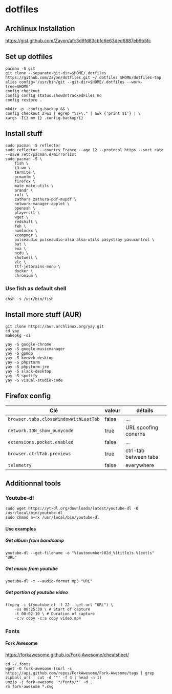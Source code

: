 # dotfiles

## Archlinux Installation

https://gist.github.com/Zayon/afc3d9fd83cbfc6e63ded6887eb9b5fc

## Set up dotfiles

```
pacman -S git
git clone --separate-git-dir=$HOME/.dotfiles https://github.com/Zayon/dotfiles.git ~/.dotfiles $HOME/dotfiles-tmp
alias config='/usr/bin/git --git-dir=$HOME/.dotfiles --work-tree=$HOME'
config checkout
config config status.showUntrackedFiles no
config restore .
```

```
mkdir -p .config-backup && \
config checkout 2>&1 | egrep "\s+\." | awk {'print $1'} | \
xargs -I{} mv {} .config-backup/{}
```

## Install stuff

```
sudo pacman -S reflector
sudo reflector --country France --age 12 --protocol https --sort rate --save /etc/pacman.d/mirrorlist
sudo pacman -S \
    fish \
    i3-wm \
    termite \
    pcmanfm \
    firefox \
    mate mate-utils \
    arandr \
    rofi \
    zathura zathura-pdf-mupdf \
    network-manager-applet \
    openssh \
    playerctl \
    wget \
    redshift \
    feh \
    numlockx \
    xcompmgr \
    pulseaudio pulseaudio-alsa alsa-utils pasystray pavucontrol \
    bat \
    exa \
    ncdu \
    shotwell \
    vlc \
    ttf-jetbrains-mono \
    docker \
    chromium \
```

### Use fish as default shell
`chsh -s /usr/bin/fish`

## Install more stuff (AUR)
```
git clone https://aur.archlinux.org/yay.git
cd yay
makepkg -si

yay -S google-chrome
yay -S google-musicmanager
yay -S gpmdp
yay -S keeweb-desktop
yay -S phpstorm
yay -S phpstorm-jre
yay -S slack-desktop
yay -S spotify
yay -S visual-studio-code
```

## Firefox config

| Clé | valeur | détails |
| --- | ------ | ------- |
| `browser.tabs.closeWindowWithLastTab` | false | ... |
| `network.IDN_show_punycode` | true |  URL spoofing conerns |
| `extensions.pocket.enabled` | false | ... |
| `browser.ctrlTab.previews` | true | ctrl-tab between tabs |
| `telemetry` | false | everywhere |

## Additionnal tools

### Youtube-dl

```
sudo wget https://yt-dl.org/downloads/latest/youtube-dl -O /usr/local/bin/youtube-dl
sudo chmod a+rx /usr/local/bin/youtube-dl
```

#### Use examples

##### Get album from bandcamp
`youtube-dl --get-filename -o "%(autonumber)02d_%(title)s.%(ext)s" "URL"`

##### Get music from youtube
`youtube-dl -x --audio-format mp3 "URL"`

##### Get portion of youtube video
```
ffmpeg -i $(youtube-dl -f 22 --get-url "URL") \
    -ss 00:25:30 \ # Start of capture
    -t 00:02:10 \ # Duration of capture
    -c:v copy -c:a copy video.mp4
```

### Fonts

#### Fork Awesome

https://forkawesome.github.io/Fork-Awesome/cheatsheet/

```
cd ~/.fonts
wget -O fork-awesome (curl -s https://api.github.com/repos/ForkAwesome/Fork-Awesome/tags | grep zipball_url | cut -d '"' -f 4 | head -n 1)
unzip -j fork-awesome '*/fonts/*' -d .
rm fork-awesome *.svg
```
